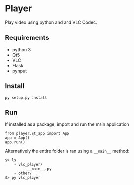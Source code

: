 # Player

Play video using python and and VLC Codec.

## Requirements

+ python 3
+ Qt5
+ VLC
+ Flask
+ pynput


## Install

    py setup.py install


## Run

If installed as a package, import and run the main application

    from player.qt_app import App
    app = App()
    app.run()

Alternatively the entire folder is ran using a `__main__` method:

    $> ls
        - vlc_player/
            - __main__.py
        - other/
    $> py vlc_player
